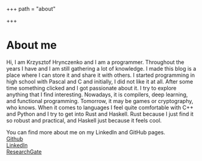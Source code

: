 +++
path = "about"

+++

# About me

Hi, I am Krzysztof Hrynczenko and I am a programmer.
Throughout the years I have and I am still gathering a lot of knowledge. I made
this blog is a place where I can store it and share it with others.
I started programming in high school with Pascal and C and initially, I did not
like it at all. After some time something clicked and I got passionate about it.
I try to explore anything that I find interesting. Nowadays, it is compilers,
deep learning, and functional programming. Tomorrow, it may be games or
cryptography, who knows. When it comes to languages I feel quite comfortable
with C++ and Python and I try to get into Rust and Haskell. Rust because I just
find it so robust and practical, and Haskell just because it feels cool.

You can find more about me on my LinkedIn and GitHub pages.  
[Github](https://github.com/khrynczenko)  
[LinkedIn](https://www.linkedin.com/in/krzysztof-hrynczenko/)  
[ResearchGate](https://www.researchgate.net/profile/Krzysztof_Hrynczenko)
